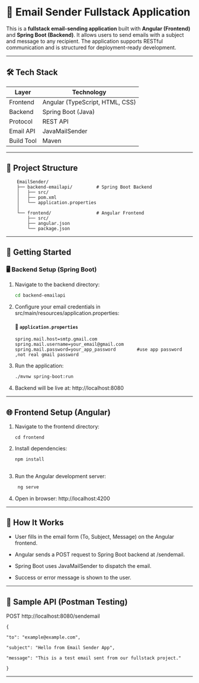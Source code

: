 # 📧 Email Sender Fullstack Application

This is a **fullstack email-sending application** built with **Angular (Frontend)** and **Spring Boot (Backend)**. It allows users to send emails with a subject and message to any recipient. The application supports RESTful communication and is structured for deployment-ready development.

---

## 🛠️ Tech Stack

| Layer      | Technology     |
|------------|----------------|
| Frontend   | Angular (TypeScript, HTML, CSS) |
| Backend    | Spring Boot (Java) |
| Protocol   | REST API       |
| Email API  | JavaMailSender |
| Build Tool | Maven          |

---

## 📁 Project Structure

    
```
    EmailSender/
    ├── backend-emailapi/         # Spring Boot Backend
    │   ├── src/
    │   ├── pom.xml
    │   └── application.properties
    │
    └── frontend/                 # Angular Frontend
        ├── src/
        ├── angular.json
        └── package.json
```
---

## 🚀 Getting Started

### 🖥 Backend Setup (Spring Boot)

1. Navigate to the backend directory:

   ```bash
   cd backend-emailapi

2. Configure your email credentials in src/main/resources/application.properties:
    #### 🔧 `application.properties`
    ```
    spring.mail.host=smtp.gmail.com
    spring.mail.username=your_email@gmail.com
    spring.mail.password=your_app_password        #use app password ,not real gmail password
    ```

4. Run the application:

    ```bash
    ./mvnw spring-boot:run

5. Backend will be live at: http://localhost:8080

---

## 🌐 Frontend Setup (Angular)

  1. Navigate to the frontend directory:
     ```
     cd frontend
  2. Install dependencies:
      ```bash
      npm install
  
  3. Run the Angular development server:
      ```bash
       ng serve
      ```
4. Open in browser: http://localhost:4200

---

## 🔁 How It Works
* User fills in the email form (To, Subject, Message) on the Angular frontend.

* Angular sends a POST request to Spring Boot backend at /sendemail.

* Spring Boot uses JavaMailSender to dispatch the email.

* Success or error message is shown to the user.

---

## 🎯 Sample API (Postman Testing)


  POST http://localhost:8080/sendemail
  
  
    {
    
    "to": "example@example.com",
  
    "subject": "Hello from Email Sender App",
    
    "message": "This is a test email sent from our fullstack project."
   
    }  
---
